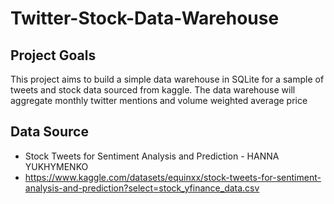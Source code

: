 # Twitter-Stock-Data-Warehouse

## Project Goals
This project aims to build a simple data warehouse in SQLite for a sample of tweets and stock data sourced from kaggle. The data warehouse will aggregate monthly twitter mentions and volume weighted average price

## Data Source
- Stock Tweets for Sentiment Analysis and Prediction - HANNA YUKHYMENKO
- https://www.kaggle.com/datasets/equinxx/stock-tweets-for-sentiment-analysis-and-prediction?select=stock_yfinance_data.csv
